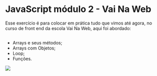
# JavaScript módulo 2 - Vai Na Web

Esse exercício é para colocar em prática tudo que vimos até agora, no curso de front end da escola Vai Na Web, aqui foi abordado:



##
- Arrays e seus métodos;
- Arrays com Objetos;
- Loop;
- Funções.

![](https://user-images.githubusercontent.com/74038190/236119160-976a0405-caa7-470c-9356-16d43402ea0a.gif)